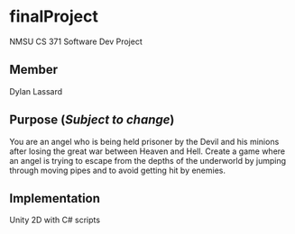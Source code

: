 # finalProject
 NMSU CS 371 Software Dev Project

## Member
Dylan Lassard


## Purpose (*Subject to change*)
You are an angel who is being held prisoner by the Devil and his minions after losing the great war between Heaven and Hell. Create a game where an angel is trying to escape from the depths of the underworld by jumping through moving pipes and to avoid getting hit by enemies.

## Implementation
Unity 2D with C# scripts
